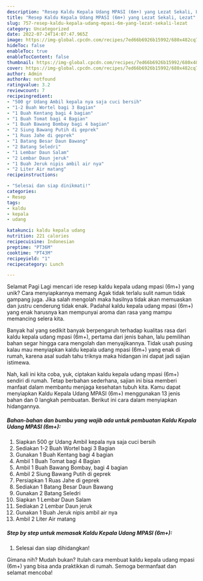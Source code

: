 ```yaml
---
description: "Resep Kaldu Kepala Udang MPASI (6m+) yang Lezat Sekali, Lezat"
title: "Resep Kaldu Kepala Udang MPASI (6m+) yang Lezat Sekali, Lezat"
slug: 757-resep-kaldu-kepala-udang-mpasi-6m-yang-lezat-sekali-lezat
category: Uncategorized
date: 2022-07-24T14:07:47.965Z
image: https://img-global.cpcdn.com/recipes/7ed66b6926b15992/680x482cq70/kaldu-kepala-udang-mpasi-6m-foto-resep-utama.jpg
hideToc: false
enableToc: true
enableTocContent: false
thumbnail: https://img-global.cpcdn.com/recipes/7ed66b6926b15992/680x482cq70/kaldu-kepala-udang-mpasi-6m-foto-resep-utama.jpg
cover: https://img-global.cpcdn.com/recipes/7ed66b6926b15992/680x482cq70/kaldu-kepala-udang-mpasi-6m-foto-resep-utama.jpg
author: Admin
authorAv: notfound
ratingvalue: 3.2
reviewcount: 7
recipeingredient:
- "500 gr Udang Ambil kepala nya saja cuci bersih"
- "1-2 Buah Wortel bagi 3 Bagian"
- "1 Buah Kentang bagi 4 bagian"
- "1 Buah Tomat bagi 4 Bagian"
- "1 Buah Bawang Bombay bagi 4 bagian"
- "2 Siung Bawang Putih di geprek"
- "1 Ruas Jahe di geprek"
- "1 Batang Besar Daun Bawang"
- "2 Batang Seledri"
- "1 Lembar Daun Salam"
- "2 Lembar Daun jeruk"
- "1 Buah Jeruk nipis ambil air nya"
- "2 Liter Air matang"
recipeinstructions:

- "Selesai dan siap dinikmati!"
categories:
- Resep
tags:
- kaldu
- kepala
- udang

katakunci: kaldu kepala udang 
nutrition: 221 calories
recipecuisine: Indonesian
preptime: "PT36M"
cooktime: "PT43M"
recipeyield: "1"
recipecategory: Lunch

---
```



Selamat Pagi Lagi mencari ide resep kaldu kepala udang mpasi (6m+) yang unik? Cara menyiapkannya memang Agak tidak terlalu sulit namun tidak gampang juga. Jika salah mengolah maka hasilnya tidak akan memuaskan dan justru cenderung tidak enak. Padahal kaldu kepala udang mpasi (6m+) yang enak harusnya kan mempunyai aroma dan rasa yang mampu memancing selera kita.




Banyak hal yang sedikit banyak berpengaruh terhadap kualitas rasa dari kaldu kepala udang mpasi (6m+), pertama dari jenis bahan, lalu pemilihan bahan segar hingga cara mengolah dan menyajikannya. Tidak usah pusing kalau mau menyiapkan kaldu kepala udang mpasi (6m+) yang enak di rumah, karena asal sudah tahu triknya maka hidangan ini dapat jadi sajian istimewa.


Nah, kali ini kita coba, yuk, ciptakan kaldu kepala udang mpasi (6m+) sendiri di rumah. Tetap berbahan sederhana, sajian ini bisa memberi manfaat dalam membantu menjaga kesehatan tubuh kita. Kamu dapat menyiapkan Kaldu Kepala Udang MPASI (6m+) menggunakan 13 jenis bahan dan 0 langkah pembuatan. Berikut ini cara dalam menyiapkan hidangannya.

<!--inarticleads1-->

##### Bahan-bahan dan bumbu yang wajib ada untuk pembuatan Kaldu Kepala Udang MPASI (6m+):

1. Siapkan 500 gr Udang Ambil kepala nya saja cuci bersih
1. Sediakan 1-2 Buah Wortel bagi 3 Bagian
1. Gunakan 1 Buah Kentang bagi 4 bagian
1. Ambil 1 Buah Tomat bagi 4 Bagian
1. Ambil 1 Buah Bawang Bombay, bagi 4 bagian
1. Ambil 2 Siung Bawang Putih di geprek
1. Persiapkan 1 Ruas Jahe di geprek
1. Sediakan 1 Batang Besar Daun Bawang
1. Gunakan 2 Batang Seledri
1. Siapkan 1 Lembar Daun Salam
1. Sediakan 2 Lembar Daun jeruk
1. Gunakan 1 Buah Jeruk nipis ambil air nya
1. Ambil 2 Liter Air matang




<!--inarticleads2-->

##### Step by step untuk memasak Kaldu Kepala Udang MPASI (6m+):


1. Selesai dan siap dihidangkan!



Gimana nih? Mudah bukan? Itulah cara membuat kaldu kepala udang mpasi (6m+) yang bisa anda praktikkan di rumah. Semoga bermanfaat dan selamat mencoba!
